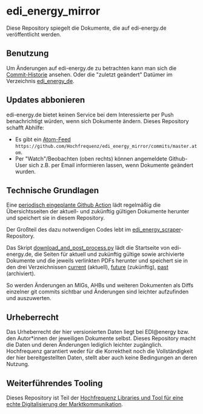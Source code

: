 # edi_energy_mirror

Diese Repository spiegelt die Dokumente, die auf edi-energy.de veröffentlicht werden.

## Benutzung

Um Änderungen auf edi-energy.de zu betrachten kann man sich die [Commit-Historie](https://github.com/Hochfrequenz/edi_energy_mirror/commits/master) ansehen.
Oder die "zuletzt geändert" Datümer im Verzeichnis [edi_energy_de](/edi_energy_de).

## Updates abbonieren

edi-energy.de bietet keinen Service bei dem Interessierte per Push benachrichtigt würden, wenn sich Dokumente ändern.
Dieses Repository schafft Abhilfe:

- Es gibt ein [Atom-Feed](https://github.com/Hochfrequenz/edi_energy_mirror/commits/master.atom) `https://github.com/Hochfrequenz/edi_energy_mirror/commits/master.atom`.
- Per "Watch"/Beobachten (oben rechts) können angemeldete Github-User sich z.B. per Email informieren lassen, wenn Dokumente geändert wurden.

## Technische Grundlagen

Eine [periodisch eingeplante Github Action](https://github.com/Hochfrequenz/edi_energy_mirror/blob/main/.github/workflows/mirror.yml) lädt regelmäßig die Übersichtsseiten der aktuell- und zukünftig gültigen Dokumente herunter und speichert sie in diesem Repository.

Der Großteil des dazu notwendigen Codes lebt im [edi_energy_scraper](https://github.com/Hochfrequenz/edi_energy_scraper)-Repository.

Das Skript [download_and_post_process.py](/download_and_post_process.py) lädt die Startseite von edi-energy.de, die Seiten für aktuell und zukünftig gültige sowie archivierte Dokumente und die jeweils verlinkten PDFs herunter und speichert sie in den drei Verzeichnissen [current](/edi_energy_de/current) (aktuell), [future](/edi_energy_de/future) (zukünftig), [past](/edi_energy_de/past) (archiviert).

So werden Änderungen an MIGs, AHBs und weiteren Dokumenten als Diffs einzelner git commits sichtbar und Änderungen sind leichter aufzufinden und auszuwerten.

## Urheberrecht

Das Urheberrecht der hier versionierten Daten liegt bei EDI@energy bzw. den Autor\*innen der jeweiligen Dokumente selbst.
Dieses Repository macht die Daten und deren Änderungen lediglich leichter zugänglich.
Hochfrequenz garantiert weder für die Korrektheit noch die Vollständigkeit der hier bereitgestellten Daten, stellt aber auch keine Bedingungen an deren Nutzung.

## Weiterführendes Tooling

Dieses Repository ist Teil der [Hochfrequenz Libraries und Tool für eine echte Digitalisierung der Marktkommunikation](https://github.com/Hochfrequenz/digital_market_communication/).
